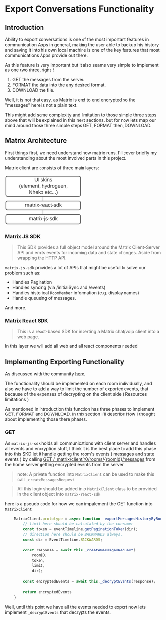 # Export Conversations Functionality

## Introduction

Ability to export conversations is one of the most important features in communication Apps in general, making the user able to backup his history and saving it into his own local machine is one of the key features that most communications Apps provide out there.

As this feature is very important but it also seams very simple to implement as one two three, right ?

1. GET the messages from the server.
2. FORMAT the data into the any desired format.
3. DOWNLOAD the file.

Well, it is not that easy. as Matrix is end to end encrypted so the "messages" here is not a plain text.

This might add some complexity and limitation to those simple three steps above that will be explained in this next sections. but for now lets map our mind around those three simple steps GET, FORMAT then, DOWNLOAD.


## Matrix Architecture

First things first, we need understand how matrix runs. I'll cover briefly my understanding about the most involved parts in this project.

Matrix client are consists of three main layers:

![Image 1](./assets/1.png)

### Matrix JS SDK
>This SDK provides a full object model around the Matrix Client-Server API and emits events for incoming data and state changes. Aside from wrapping the HTTP API.

`matrix-js-sdk` provides a lot of APIs that might be useful to solve our problem such as:

* Handles Pagination
* Handles syncing (via /initialSync and /events)
* Handles historical `RoomMember` information (e.g. display names)
* Handle queueing of messages.

And more.

### Matrix React SDK
> This is a react-based SDK for inserting a Matrix chat/voip client into a web page.

In this layer we will add all web and all react components needed

## Implementing Exporting Functionality


As discussed with the community [here](https://github.com/vector-im/element-web/issues/2630).

The functionality should be implemented on each room individually, and also we have to add a way to limit the number of exported events, that because of the expenses of decrypting on the client side ( Resources limitations )  

As mentioned in introduction this function has three phases to implement GET, FORMAT and DOWNLOAD.
In this section I'll describe How I thought about implementing those there phases.
### GET

As `matrix-js-sdk` holds all communications with client server and handles all events and encryption stuff, I think it is the best place to add this phase into this SKD let it handle getting the room's events ( messages and state events ) by calling  [ GET /_matrix/client/r0/rooms/{roomId}/messages](https://matrix.org/docs/spec/client_server/latest#id267)  from the home server getting encrypted events from the server.
> note: A private function into `MatrixClient` can be used to make this call `_createMessagesRequest`

> All this logic should be added into `MatrixClient` class to be provided in the client object into `matrix-react-sdk`

here is a pseudo code for how we can impalement the GET function into `MatrixClient`

``` javascript
    MatrixClient.prototype = async function  exportMessagesHistoryByRoomID (roomID, limit) {
        // limit here should be calculated by the consumer
        const token = eventTimeline.getPaginationToken(dir);
        // direction here should be BACKWARDS always.
        const dir = EventTimeline.BACKWARDS;

        const response = await this._createMessagesRequest(
            roomID,
            token,
            limit,
            dir);

        const encryptedEvents = await this._decryptEvents(response);

        return encryptedEvents
    }

```
Well, until this point we have all the events needed to export now lets implement `_decryptEvents` that decrypts the events.

